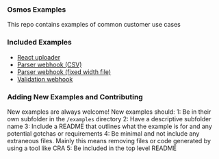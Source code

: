 ### Osmos Examples

This repo contains examples of common customer use cases

### Included Examples

- [React uploader](/examples/osmos-uploader-with-reactjs-and-typescript)
- [Parser webhook (CSV)](/examples/parser-webhook-csv)
- [Parser webhook (fixed width file)](/examples/parser-webhook-fixed-width)
- [Validation webhook](/examples/validation-webhoook)

### Adding New Examples and Contributing

New examples are always welcome! New examples should:
1: Be in their own subfolder in the `/examples` directory
2: Have a descriptive subfolder name
3: Include a README that outlines what the example is for and any potential gotchas or requirements
4: Be minimal and not include any extraneous files. Mainly this means removing files or code generated by using a tool like CRA
5: Be included in the top level README
